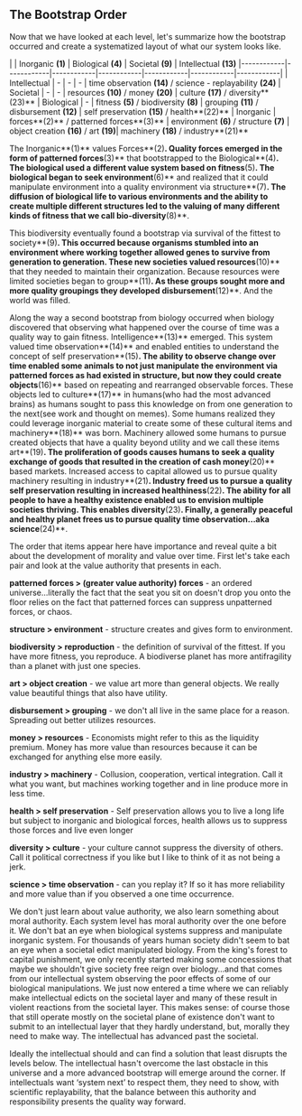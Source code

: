 
## The Bootstrap Order

Now that we have looked at each level, let's summarize how the bootstrap occurred and create a systematized layout of what our system looks like.

| | Inorganic **(1)** | Biological **(4)** | Societal **(9)** | Intellectual **(13)**
|------------|------------|------------|------------|------------|------------|------------|
| Intellectual | - | - | - | time observation **(14)** / science - replayability **(24)**
| Societal | - | - | resources **(10)** / money **(20)** | culture **(17)** / diversity**(23)**
| Biological | - | fitness **(5)** / biodiversity **(8)** | grouping **(11)** / disbursement **(12)** | self preservation **(15)** / health**(22)**
| Inorganic | forces**(2)** / patterned forces**(3)** | environment **(6)** / structure **(7)** | object creation **(16)** / art **(19)**| machinery **(18)** / industry**(21)**

The Inorganic**(1)** values Forces**(2)**. Quality forces emerged in the form of patterned forces**(3)** that bootstrapped to the Biological**(4)**.  The biological used a different value system based on fitness**(5)**.  The biological began to seek environment**(6)** and realized that it could manipulate environment into a quality environment via structure**(7)**.  The diffusion of biological life to various environments and the ability to create multiple different structures led to the valuing of many different kinds of fitness that we call bio-diversity**(8)**.

This biodiversity eventually found a bootstrap via survival of the fittest to society**(9)**.  This occurred because organisms stumbled into an environment where working together allowed genes to survive from generation to generation.  These new societies valued resources**(10)** that they needed to maintain their organization.  Because resources were limited societies began to group**(11)**.  As these groups sought more and more quality groupings they developed disbursement**(12)**.  And the world was filled.

Along the way a second bootstrap from biology occurred when biology discovered that observing what happened over the course of time was a quality way to gain fitness.  Intelligence**(13)** emerged.  This system valued time observation**(14)** and enabled entities to understand the concept of self preservation**(15)**.  The ability to observe change over time enabled some animals to not just manipulate the environment via patterned forces as had existed in structure, but now they could create objects**(16)** based on repeating and rearranged observable forces.  These objects led to culture**(17)** in humans(who had the most advanced brains) as humans sought to pass this knowledge on from one generation to the next(see work and thought on memes). Some humans realized they could leverage inorganic material to create some of these cultural items and machinery**(18)** was born.  Machinery allowed some humans to pursue created objects that have a quality beyond utility and we call these items art**(19)**.  The proliferation of goods causes humans to seek a quality exchange of goods that resulted in the creation of cash money**(20)** based markets.  Increased access to capital allowed us to pursue quality machinery resulting in industry**(21)**.  Industry freed us to pursue a quality self preservation resulting in increased healthiness**(22)**.  The ability for all people to have a healthy existence enabled us to envision multiple societies thriving.  This enables diversity**(23)**.  Finally, a generally peaceful and healthy planet frees us to pursue quality time observation...aka science**(24)**.

The order that items appear here have importance and reveal quite a bit about the development of morality and value over time. First let's take each pair and look at the value authority that presents in each.

**patterned forces > (greater value authority) forces** - an ordered universe...literally the fact that the seat you sit on doesn't drop you onto the floor relies on the fact that patterned forces can suppress unpatterned forces, or chaos.

**structure > environment** - structure creates and gives form to environment.

**biodiversity > reproduction** - the definition of survival of the fittest. If you have more fitness, you reproduce. A biodiverse planet has more antifragility than a planet with just one species.

**art > object creation** - we value art more than general objects. We really value beautiful things that also have utility.

**disbursement > grouping** - we don't all live in the same place for a reason. Spreading out better utilizes resources.

**money > resources** - Economists might refer to this as the liquidity premium. Money has more value than resources because it can be exchanged for anything else more easily.

**industry > machinery** - Collusion, cooperation, vertical integration. Call it what you want, but machines working together and in line produce more in less time.

**health > self preservation** - Self preservation allows you to live a long life but subject to inorganic and biological forces, health allows us to suppress those forces and live even longer

**diversity > culture** - your culture cannot suppress the diversity of others. Call it political correctness if you like but I like to think of it as not being a jerk.

**science > time observation** - can you replay it? If so it has more reliability and more value than if you observed a one time occurrence.

We don't just learn about value authority, we also learn something about moral authority. Each system level has moral authority over the one before it. We don't bat an eye when biological systems suppress and manipulate inorganic system. For thousands of years human society didn't seem to bat an eye when a societal edict manipulated biology. From the king's forest to capital punishment, we only recently started making some concessions that maybe we shouldn't give society free reign over biology...and that comes from our intellectual system observing the poor effects of some of our biological manipulations. We just now entered a time where we can reliably make intellectual edicts on the societal layer and many of these result in violent reactions from the societal layer. This makes sense: of course those that still operate mostly on the societal plane of existence don't want to submit to an intellectual layer that they hardly understand, but, morally they need to make way. The intellectual has advanced past the societal.

Ideally the intellectual should and can find a solution that least disrupts the levels below. The intellectual hasn't overcome the last obstacle in this universe and a more advanced bootstrap will emerge around the corner. If intellectuals want ‘system next’ to respect them, they need to show, with scientific replayability, that the balance between this authority and responsibility presents the quality way forward.



